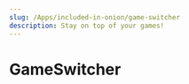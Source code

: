 ```yaml
---
slug: /Apps/included-in-onion/game-switcher
description: Stay on top of your games!
---
```


# GameSwitcher

